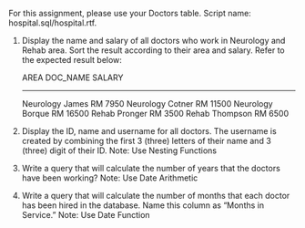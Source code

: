 
For this assignment, please use your Doctors table. Script name: hospital.sql/hospital.rtf.

1.	Display the name and salary of all doctors who work in Neurology and Rehab area. Sort the result according to their area and salary. Refer to the expected result below:

    AREA                 DOC_NAME  SALARY
    -------------------- --------- ---------
    Neurology            James     RM 7950
    Neurology            Cotner    RM 11500
    Neurology            Borque    RM 16500
    Rehab                Pronger   RM 3500
    Rehab                Thompson  RM 6500


2.	Display the ID, name and username for all doctors. The username is created by combining the first 3 (three) letters of their name and 3 (three) digit of their ID. Note: Use Nesting Functions


3.	Write a query that will calculate the number of years that the doctors have been working? Note: Use Date Arithmetic


4.	Write a query that will calculate the number of months that each doctor has been hired in the database. Name this column as “Months in Service.” Note: Use Date Function 

